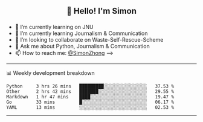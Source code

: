 ### <h2 align="center">👋 Hello! I'm Simon</p>

<!--
**SimonZhong2025/SimonZhong2025** is a ✨ _special_ ✨ repository because its `README.md` (this file) appears on your GitHub profile.

Here are some ideas to get you started:
-->

- 🔭 I’m currently learning on JNU
- 🌱 I’m currently learning Journalism & Communication 
- 👯 I’m looking to collaborate on Waste-Self-Rescue-Scheme
- 💬 Ask me about Python, Journalism & Communication
- 📫 How to reach me: [@SimonZhong](https://weibo.com/SimonZhong2025)
-->

***


📊 Weekly development breakdown
<!--START_SECTION:waka-->
```text
Python     3 hrs 26 mins   █████████░░░░░░░░░░░░░░░░   37.53 % 
Other      2 hrs 42 mins   ███████░░░░░░░░░░░░░░░░░░   29.55 % 
Markdown   1 hr 47 mins    ████░░░░░░░░░░░░░░░░░░░░░   19.47 % 
Go         33 mins         █░░░░░░░░░░░░░░░░░░░░░░░░   06.17 % 
YAML       13 mins         ░░░░░░░░░░░░░░░░░░░░░░░░░   02.53 %
```
<!--END_SECTION:waka-->
-------
